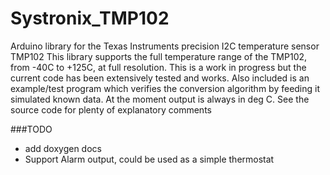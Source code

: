 # Systronix_TMP102
Arduino library for the Texas Instruments precision I2C temperature sensor TMP102
This library supports the full temperature range of the TMP102, from -40C to +125C, at full resolution.
This is a work in progress but the current code has been extensively tested and works. Also included is
an example/test program which verifies the conversion algorithm by feeding it simulated known data.
At the moment output is always in deg C.
See the source code for plenty of explanatory comments

###TODO
 - add doxygen docs
 - Support Alarm output, could be used as a simple thermostat 
